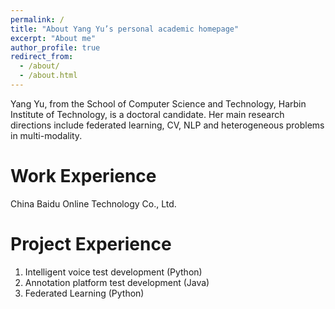 ```yaml
---
permalink: /
title: "About Yang Yu’s personal academic homepage"
excerpt: "About me"
author_profile: true
redirect_from: 
  - /about/
  - /about.html
---
```


Yang Yu, from the School of Computer Science and Technology, Harbin Institute of Technology, is a doctoral candidate. Her main research directions include federated learning, CV, NLP and heterogeneous problems in multi-modality.

Work Experience
======
China Baidu Online Technology Co., Ltd.

[//]: # (2021-2022 China Xpeng Automotive Technology Co., Ltd.)

Project Experience
======
1. Intelligent voice test development (Python)
1. Annotation platform test development (Java)
1. Federated Learning (Python)
